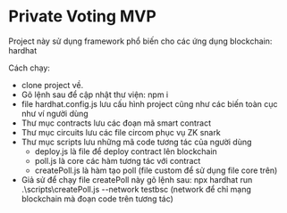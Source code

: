 # Private Voting MVP

Project này sử dụng framework phổ biến cho các ứng dụng blockchain: hardhat

Cách chạy:
- clone project về.
- Gõ lệnh sau để cập nhật thư viện: npm i
- file hardhat.config.js lưu cấu hình project cũng như các biến toàn cục như ví người dùng
- Thư mục contracts lưu các đoạn mã smart contract
- Thư mục circuits lưu các file circom phục vụ ZK snark
- Thư mục scripts lưu những mã code tương tác của người dùng
    + deploy.js là file để deploy contract lên blockchain
    + poll.js là core các hàm tương tác với contract
    + createPoll.js là hàm tạo poll (file custom để sử dụng file core trên)
- Giả sử để chạy file createPoll này gõ lệnh sau: npx hardhat run .\scripts\createPoll.js --network testbsc
(network để chỉ mạng blockchain mà đoạn code trên tương tác)